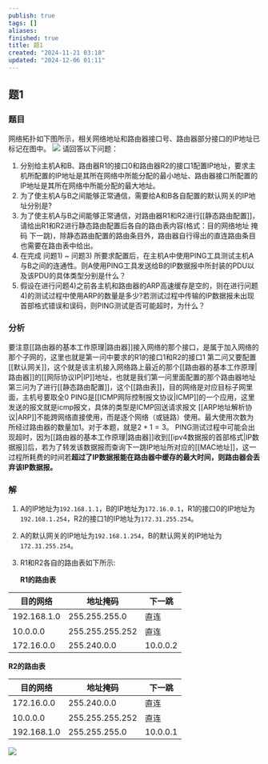 ```yaml
---
publish: true
tags: []
aliases: 
finished: true
title: 题1
created: "2024-11-21 03:18"
updated: "2024-12-06 01:11"
---
```

## 题1
### 题目
网络拓扑如下图所示，相关网络地址和路由器接口号、路由器部分接口的IP地址已标记在图中。
![](https://img.hwenyi.live/202411211059450.webp)
请回答以下问题：
1) 分别给主机A和B、路由器R1的接口0和路由器R2的接口1配置IP地址，要求主机所配置的IP地址是其所在网络中所能分配的最小地址、路由器接口所配置的IP地址是其所在网络中所能分配的最大地址。
2) 为了使主机A与B之间能够正常通信，需要给A和B各自配置的默认网关的IP地址分别是?
3) 为了使主机A与B之间能够正常通信，对路由器R1和R2进行[[静态路由配置]]，请给出R1和R2进行静态路由配置后各自的路由表内容(格式：目的网络地址 掩码 下一跳)，除静态路由配置的路由条目外，路由器自行得出的直连路由条目也需要在路由表中给出。
4) 在完成 问题1) ~ 问题3) 所要求配置后，在主机A中使用PING工具测试主机A与B之间的连通性。则A使用PING工具发送给B的IP数据报中所封装的PDU以及该PDU的具体类型分别是什么？
5) 假设在进行问题4)之前各主机和路由器的ARP高速缓存是空的，则在进行问题4)的测试过程中使用ARP的数量是多少?若测试过程中传输的IP数据报未出现首部格式错误和误码，则PING测试是否可能超时，为什么？
### 分析
要注意[[路由器的基本工作原理|路由器]]接入网络的那个接口，是属于加入网络的那个子网的，这里也就是第一问中要求的R1的接口1和R2的接口1
第二问又要配置[[默认网关]]，这个就是该主机接入网络路上最近的那个[[路由器的基本工作原理|路由器]]的[[网际协议IP|IP]]地址，也就是我们第一问里面配置的那个路由器地址
第三问为了进行[[静态路由配置]]，这个[[路由表]]，目的网络是对应目标子网里面，主机号要取全0
PING是[[ICMP网际控制报文协议|ICMP]]的一个应用，这里发送的报文就是icmp报文，具体的类型是ICMP回送请求报文
[[ARP地址解析协议|ARP]]不能跨网络直接使用，而是逐个网络（或链路）使用。最大使用次数为所经过路由器的数量加1。对于本题，就是$2+1=3$。
PING测试过程中可能会出现超时，因为[[路由器的基本工作原理|路由器]]收到[[ipv4数据报的首部格式|IP数据报]]后，若为了转发该数据报而查询下一跳IP地址所对应的[[MAC地址]]，这一过程所耗费的时间若**超过了IP数据报能在路由器中缓存的最大时间，则路由器会丢弃该IP数据报。**
### 解
1) A的IP地址为`192.168.1.1`，B的IP地址为`172.16.0.1`，R1的接口0的IP地址为`192.168.1.254`，R2的接口1的IP地址为`172.31.255.254`。
2) A的默认网关的IP地址为`192.168.1.254`，B的默认网关的IP地址为`172.31.255.254`。
3) R1和R2各自的路由表如下所示:

   **R1的路由表**

| 目的网络      | 地址掩码        | 下一跳 |
| ----------- | ------------- | ----- |
| 192.168.1.0 | 255.255.255.0 | 直连  |
| 10.0.0.0    | 255.255.255.252| 直连  |
| 172.16.0.0  | 255.240.0.0   | 10.0.0.2|

   **R2的路由表**

| 目的网络      | 地址掩码        | 下一跳 |
| ----------- | ------------- | ----- |
| 172.16.0.0  | 255.240.0.0   | 直连  |
| 10.0.0.0    | 255.255.255.252| 直连  |
| 192.168.1.0 | 255.255.255.0 | 10.0.0.1|

![](https://img.hwenyi.live/202412182205098.webp)